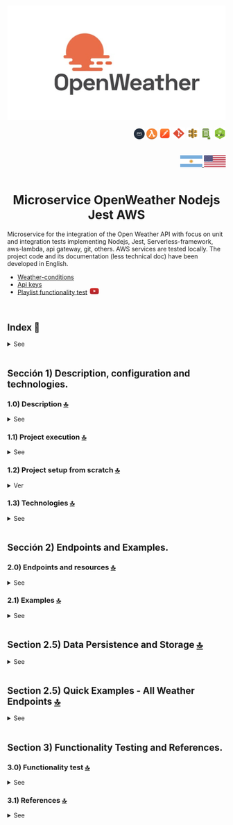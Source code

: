 ![Index app](./doc/assets/img/open-weather.jpg)

<div align="right">
  <img width="25" height="25" src="./doc/assets/icons/devops/png/aws.png" />
  <img width="25" height="25" src="./doc/assets/icons/aws/png/lambda.png" />
  <img width="27" height="27" src="./doc/assets/icons/devops/png/postman.png" />
  <img width="29" height="27" src="./doc/assets/icons/devops/png/git.png" />
  <img width="28" height="27" src="./doc/assets/icons/aws/png/api-gateway.png" />
  <img width="27" height="25" src="./doc/assets/icons/aws/png/parameter-store.png" />
  <img width="27" height="27" src="./doc/assets/icons/backend/javascript-typescript/png/nodejs.png" />
</div>

<br>

<br>

<div align="right">
    <a href="./README.md" target="_blank">
      <img src="./doc/assets/translation/arg-flag.jpg" width="10%" height="10%" />
  </a> 
   <a href="./README.md" target="_blank">
      <img src="./doc/assets/translation/eeuu-flag.jpg" width="10%" height="10%" />
  </a>
</div>

<br>

<div align="center">

# Microservice OpenWeather Nodejs Jest AWS

</div>  

Microservice for the integration of the Open Weather API with focus on unit and integration tests implementing Nodejs, Jest, Serverless-framework, aws-lambda, api gateway, git, others.  AWS services are tested locally. The project code and its documentation (less technical doc) have been developed in English.

*   [Weather-conditions](https://openweathermap.org/weather-conditions)
*   [Api keys](https://home.openweathermap.org/api_keys)
*   [Playlist functionality test](https://www.youtube.com/watch?v=oLSrmqMq0Zs\&list=PLCl11UFjHurB9JzGtm5e8-yp52IcZDs5y) <a href="https://www.youtube.com/watch?v=oLSrmqMq0Zs\&list=PLCl11UFjHurB9JzGtm5e8-yp52IcZDs5y" target="_blank"> <img src="./doc/assets/social-networks/yt.png" width="5%" height="5%" /> </a>

<br>

## Index 📜

<details>
 <summary> See </summary>

 <br>

### Sección 1) Description, configuration and technologies.

*   [1.0) Project description.](#10-description-)
*   [1.1) Project execution.](#11-project-execution-)
*   [1.2) Project setup from scratch](#12-project-setup-from-scratch-)
    *   [1.2.1) OpenWeather API Configuration](#121-openweather-api-configuration)
*   [1.2.2) Project Configuration File Setup](#122-project-configuration-file-setup)
*   [1.2.3) API Key Security Best Practices](#123-api-key-security-best-practices)
*   [1.2.4) OpenWeather API Endpoints Used](#124-openweather-api-endpoints-used)
*   [1.2.5) Rate Limits and Pricing](#125-rate-limits-and-pricing)
*   [1.2.6) Troubleshooting](#126-troubleshooting)
*   [1.2.7) Additional Resources](#127-additional-resources)
*   [1.2.8) Support](#128-support)
*   [1.3) Technologies.](#13-technologies-)

### Sección 2) Endpoints and Examples

*   [2.0) Endpoints and resources.](#20-endpoints-and-resources-)
*   [2.1) Examples.](#21-examples-)
*   [2.5) Data Persistence and Storage.](#25-data-persistence-and-storage-)

### Sección 3) Functionality test and references

*   [3.0) Functionality test.](#30-functionality-test-and-references-)
*   [3.1) References.](#31-references-)

<br>

</details>

<br>

## Sección 1) Description, configuration and technologies.

### 1.0) Description [🔝](#index-)

<details>
  <summary>See</summary>

 <br>

### 1.0.0) General description

### 1.0.1) Description Architecture and Operation

<br>

</details>

### 1.1) Project execution [🔝](#index-)

<details>
  <summary>See</summary>
<br>

<br>

</details>

### 1.2) Project setup from scratch [🔝](#index-)

<details>
  <summary>Ver</summary>

 <br>

#### 1.2.1) OpenWeather API Configuration

This microservice integrates with the OpenWeather API to retrieve weather information. Follow these detailed steps to configure your API access:

##### Step 1: Account Creation

1.  **Visit OpenWeatherMap**: Go to <https://openweathermap.org/>
2.  **Sign Up**: Click "Sign In" → "Sign Up" in the top right corner
3.  **Complete Registration**:
    *   Enter your email address
    *   Create a strong password
    *   Accept terms and conditions
    *   Click "Create Account"
4.  **Email Verification**: Check your inbox and click the verification link

##### Step 2: API Key Generation

1.  **Login**: Sign in to your OpenWeather account
2.  **Navigate to API Keys**: Go to <https://home.openweathermap.org/api_keys>
3.  **Default Key**: You'll see a default API key automatically generated
4.  **⚠️ CRITICAL - Activation Time**: New API keys take **up to 2 hours to activate**
5.  **Do NOT test immediately** - you'll get 401 "Invalid API key" errors until activation is complete

##### Step 3: Configure the Project

1.  **Open Configuration File**: Open the file `serverless-ssm.yml` in the project root
2.  **Update API Key**: Replace the placeholder value with your actual API key:
    ```yaml
    # Environment variables for the OpenWeather API microservice
    API_WEATHER_URL_BASE: "https://api.openweathermap.org/data/2.5/weather?q="
    API_KEY: "YOUR_ACTUAL_API_KEY_HERE"
    ```

##### Step 4: Test Your Configuration

**⚠️ IMPORTANT: Wait for API Key Activation**

**Before testing, ensure your API key has been active for at least 2 hours.** If you just created it, wait before proceeding.

1.  **Start the Application**:
    ```bash
    npm start
    ```

2.  **Test the Endpoint**: Use your preferred HTTP client (Postman, curl, etc.):
    ```bash
    # Test with curl
    curl http://localhost:4000/v1/weather/country/London
    ```

# Test with Postman

GET http://localhost:4000/v1/weather/country/New%20York

````

3. **Expected Response**: A successful response should look like:
```json
{
  "statusCode": 200,
  "body": {
    "coord": {"lon": -0.13, "lat": 51.51},
    "weather": [{"id": 300, "main": "Drizzle", "description": "light intensity drizzle"}],
    "base": "stations",
    "main": {
      "temp": 280.32,
      "pressure": 1012,
      "humidity": 81,
      "temp_min": 279.15,
      "temp_max": 281.15
    },
    "visibility": 10000,
    "wind": {"speed": 4.1, "deg": 80},
    "clouds": {"all": 90},
    "dt": 1485789600,
    "sys": {
      "type": 1,
      "id": 5091,
      "message": 0.0103,
      "country": "GB",
      "sunrise": 1485762037,
      "sunset": 1485794875
    },
    "id": 2643743,
    "name": "London",
    "cod": 200
  }
}
````

#### 1.2.2) Project Configuration File Setup

**⚠️ CRITICAL: Create the Configuration File**

Before running the project, you **MUST** create the `serverless-ssm.yml` file in the project root directory. This file contains the environment variables needed for the microservice to function properly.

##### Step 1: Create the Configuration File

1.  **Navigate to Project Root**: Go to the main project directory
2.  **Create New File**: Create a new file named `serverless-ssm.yml`
3.  **Add Configuration**: Copy and paste the following content:

```yaml
# Environment variables for the OpenWeather API microservice
API_WEATHER_URL_BASE: "https://api.openweathermap.org/data/2.5/weather?q="
API_KEY: "YOUR_ACTUAL_API_KEY_HERE"
```

##### Step 2: Update with Your API Key

Replace `"YOUR_ACTUAL_API_KEY_HERE"` with the API key you obtained from OpenWeather:

```yaml
# Environment variables for the OpenWeather API microservice
API_WEATHER_URL_BASE: "https://api.openweathermap.org/data/2.5/weather?q="
API_KEY: "858923c0cff4df1c4415f2493500ad37"  # Replace with your actual API key
```

##### Step 3: Verify File Location

Ensure the file is in the correct location:

    Microservice_OpenWeather_Nodejs_Jest_AWS/
    ├── serverless-ssm.yml          # ← This file must exist here
    ├── package.json
    ├── serverless.yml
    ├── src/
    └── ...

##### Step 4: Security Considerations

*   ✅ **Add to .gitignore** - Ensure `serverless-ssm.yml` is in your `.gitignore` file
*   ✅ **Keep private** - Never commit this file to version control
*   ✅ **Backup safely** - Store your API key in a secure location
*   ❌ **Don't share** - Never share your API key publicly
*   ❌ **Don't commit** - Avoid accidentally committing to git

**Example .gitignore entry:**

    # Configuration files with sensitive data
    serverless-ssm.yml
    *.env

#### 1.2.3) API Key Security Best Practices

*   ✅ **Wait for activation** - New keys take up to 2 hours to activate
*   ✅ **Keep your API key private** - Never share it publicly
*   ✅ **Use environment variables** - Don't hardcode in source code
*   ✅ **Monitor usage** - Stay within free tier limits (1,000 calls/day)
*   ✅ **Rotate keys** - Create new keys if compromised
*   ❌ **Don't test immediately** - You'll get 401 errors until activation
*   ❌ **Don't commit to git** - Add config files to .gitignore
*   ❌ **Don't share in logs** - Avoid logging API keys

#### 1.2.4) OpenWeather API Endpoints Used

This microservice uses the **Current Weather Data** endpoint:

*   **Base URL**: `https://api.openweathermap.org/data/2.5/weather`
*   **Method**: GET
*   **Parameters**:
    *   `q`: City name (e.g., "London", "New York")
    *   `appid`: Your API key
*   **Response**: JSON with weather data including temperature, humidity, wind, etc.

#### 1.2.5) Rate Limits and Pricing

| Plan | Calls/Day | Features |
|------|-----------|----------|
| Free | 1,000 | Current weather, 5-day forecast |
| Starter | 100,000 | Extended forecast, historical data |
| Business | 1,000,000 | All features, priority support |

*   **Response Time**: Usually under 200ms
*   **Data Update**: Every 10 minutes

#### 1.2.6) Troubleshooting

##### ⚠️ IMPORTANT: API Key Activation Time

**New API keys require up to 2 hours to activate.** This is the most common cause of 401 errors.

**What happens:**

*   You create a new API key
*   You test it immediately with curl or your application
*   You get 401 "Invalid API key" error
*   You think something is wrong with your setup

**Solution:**

*   **Wait 2 hours** after creating the key
*   Don't panic - this is normal behavior
*   Set a reminder and test again later

##### Common Issues

**1. "401 Unauthorized" Error**

*   **Cause**: Invalid or inactive API key
*   **Solution**:
    *   **⚠️ Most Common**: Wait up to 2 hours for new keys to activate
    *   Verify your API key is correct (no extra spaces)
    *   Check if you've exceeded daily limits
    *   If testing immediately after creation, this is normal - wait 2 hours

**2. "404 Not Found" Error**

*   **Cause**: Invalid city name or country
*   **Solution**:
    *   Use correct city names (e.g., "London" not "Londres")
    *   Check spelling and formatting
    *   Try with country code: "London,UK"

**3. "429 Too Many Requests" Error**

*   **Cause**: Exceeded rate limits
*   **Solution**:
    *   Wait before making more requests
    *   Check your daily usage
    *   Consider upgrading to paid plan

**4. Environment Variables Not Loading**

*   **Cause**: Configuration file issues
*   **Solution**:
    *   Verify `serverless-ssm.yml` exists
    *   Check file format (YAML syntax)
    *   Restart the application

##### Debug Steps

1.  **Check API Key**: Verify it's active in OpenWeather dashboard
2.  **Test Direct API Call**: Use curl to test OpenWeather directly
3.  **Check Logs**: Look for error messages in application logs
4.  **Verify Configuration**: Ensure all environment variables are set

##### Direct API Test

Test your API key directly with OpenWeather:

```bash
curl "https://api.openweathermap.org/data/2.5/weather?q=London&appid=YOUR_API_KEY"
```

#### 1.2.7) Additional Resources

*   [OpenWeather API Documentation](https://openweathermap.org/api)
*   [API Key Management](https://home.openweathermap.org/api_keys)
*   [Weather Conditions Codes](https://openweathermap.org/weather-conditions)
*   [Support Forum](https://openweathermap.org/forum)

#### 1.2.8) Support

If you continue to have issues:

1.  Check the [OpenWeather FAQ](https://openweathermap.org/faq)
2.  Visit the [OpenWeather Forum](https://openweathermap.org/forum)
3.  Contact OpenWeather support for API-specific issues
4.  Check this project's issues for known problems

<br>

</details>

### 1.3) Technologies [🔝](#index-)

<details>
  <summary>See</summary>

 <br>

| **Technologies** | **Version** | **Purpose** |
| ------------- | ------------- | ------------- |
| [SDK](https://www.serverless.com/framework/docs/guides/sdk/) | 4.3.2  | Automatic Module Injection for Lambdas |
| [Serverless Framework Core v3](https://www.serverless.com//blog/serverless-framework-v3-is-live) | 3.23.0 | Core Services AWS |
| [Systems Manager Parameter Store (SSM)](https://docs.aws.amazon.com/systems-manager/latest/userguide/systems-manager-parameter-store.html) | 3.0 | Management of Environment Variables |
| [Jest](https://jestjs.io/) | 29.7 | Framework para pruebas unitarias, integración, etc. |
| [Amazon Api Gateway](https://docs.aws.amazon.com/apigateway/latest/developerguide/welcome.html) | 2.0 | API Manager, Authentication, Control and Processing |
| [NodeJS](https://nodejs.org/en/) | 14.18.1  | js library |
| [Sequelize](https://sequelize.org/) | ^6.11.0 | ORM |
| [Mysql](https://www.mysql.com/) | 10.1 | SGDB |
| [XAMPP](https://www.apachefriends.org/es/index.html) | 3.2.2 | Server package |
| [VSC](https://code.visualstudio.com/docs) | 1.72.2  | IDE |
| [Postman](https://www.postman.com/downloads/) | 10.11  | http client |
| [CMD](https://learn.microsoft.com/en-us/windows-server/administration/windows-commands/cmd) | 10 | Símbolo del Sistema para linea de comandos |
| [Git](https://git-scm.com/downloads) | 2.29.1  | Version control |
| Otros | Otros | Otros |

</br>

| **Plugin** |
| -------------  |
| [Serverless Plugin](https://www.serverless.com/plugins/) |
| [serverless-offline](https://www.npmjs.com/package/serverless-offline) |
| [serverless-offline-ssm](https://www.npmjs.com/package/serverless-offline-ssm) |

</br>

| **Extensión** |
| -------------  |
| Prettier - Code formatter |
| YAML - Autoformatter .yml |
| Error Lens - for errors and indent |
| Tabnine - IA Code |
| Otros - Otros |

<br>

</details>

<br>

## Sección 2) Endpoints and Examples.

### 2.0) Endpoints and resources [🔝](#index-)

<details>
  <summary>See</summary>

<br>

#### Available Endpoints

> **📝 Note**: All endpoints accept both **cities** and **countries** as location parameters. The API uses OpenWeather's geocoding service to resolve any location name to coordinates.

**🔍 Location Search Examples:**

*   **Cities**: `London`, `New York`, `Tokyo`, `Paris`, `Buenos Aires`
*   **Countries**: `Japan`, `Australia`, `Brazil`, `Germany`, `Argentina`
*   **States/Provinces**: `California`, `Ontario`, `Bavaria`
*   **Special cases**: For large countries, the API will return data for the capital or a major city

**💾 Data Persistence**: After successfully retrieving data from OpenWeather API, the microservice automatically saves the response to JSON files in the `src/data/json/` directory for backup and reference purposes.

| **Endpoint** | **Method** | **Description** | **Response** |
|-------------|------------|-----------------|--------------|
| `/v1/weather/location/{location}` | GET | Raw OpenWeather data | Original OpenWeather format |
| `/v1/weather-enhanced/location/{location}` | GET | **Enhanced weather data** | **Enriched format with conversions, recommendations, and alerts** |
| `/v1/weather/coordinates/{lat}/{lon}` | GET | **Weather by coordinates** | **Weather data for GPS coordinates** |
| `/v1/weather-enhanced/coordinates/{lat}/{lon}` | GET | **Enhanced weather by coordinates** | **Enhanced weather data for GPS coordinates** |
| `/v1/weather/id/{cityId}` | GET | **Weather by city ID** | **Weather data using OpenWeather city ID** |
| `/v1/weather-enhanced/id/{cityId}` | GET | **Enhanced weather by city ID** | **Enhanced weather data using OpenWeather city ID** |
| `/v1/info/city-ids/{cityName}` | GET | **Search city IDs** | **Find city IDs by name from local database (default limit: 5)** |
| `/v1/info/city-ids/{cityName}/{countryCode}` | GET | **Search city IDs with country** | **Find city IDs by name and country from local database (default limit: 5)** |
| `/v1/info/city-ids/{cityName}/{countryCode}/{limit}` | GET | **Search city IDs with limit** | **Find city IDs by name, country and custom limit from local database (1-10)** |
| `/v1/weather/zipcode/{zipcode}/{countryCode}` | GET | **Weather by zipcode** | **Weather data for postal code** |
| `/v1/weather/zipcode/{zipcode}` | GET | **Weather by zipcode (default country)** | **Weather data for postal code** |
| `/v1/weather/units/{location}/{units}` | GET | **Weather with specific units** | **Weather data in metric/imperial/kelvin** |
| `/v1/weather/language/{location}/{language}` | GET | **Weather with specific language** | **Weather data in different languages** |
| `/v1/weather/combined/{location}/{units}/{language}` | GET | **Weather with all parameters** | **Weather data with units and language** |
| `/v1/weather-enhanced/combined/{location}/{units}/{language}` | GET | **Enhanced weather with all parameters** | **Enriched weather data with units and language** |
| `/v1/forecast/interval/{location}/{interval}` | GET | **Forecast by time intervals** | **Forecast data for 3h, 6h, 12h, 24h intervals** |
| `/v1/forecast-enhanced/interval/{location}/{interval}` | GET | **Enhanced forecast by intervals** | **Enhanced forecast data for time intervals** |
| `/v1/forecast/days/{location}/{days}` | GET | **Forecast by specific days** | **Forecast data for 1-5 days** |
| `/v1/forecast-enhanced/days/{location}/{days}` | GET | **Enhanced forecast by days** | **Enhanced forecast data for specific days** |
| `/v1/forecast/hourly/{location}/{hour}` | GET | **Forecast by time periods** | **Forecast data for morning, afternoon, evening, night** |
| `/v1/forecast-enhanced/hourly/{location}/{hour}` | GET | **Enhanced forecast by hours** | **Enhanced forecast data for time periods** |
| `/v1/forecast/weekly/{location}/{weeks}` | GET | **Forecast by weeks** | **Forecast data grouped by weeks (1-4)** |
| `/v1/forecast-enhanced/weekly/{location}/{weeks}` | GET | **Enhanced forecast by weeks** | **Enhanced forecast data grouped by weeks** |
| `/v1/forecast/events/{location}/{eventType}` | GET | **Forecast by events** | **Forecast data for specific events (weekend, holiday, etc.)** |
| `/v1/forecast-enhanced/events/{location}/{eventType}` | GET | **Enhanced forecast by events** | **Enhanced forecast data for specific events** |
| `/v1/forecast/compare/{location}/{period1}/{period2}` | GET | **Forecast comparison** | **Compare forecast data between two periods** |
| `/v1/forecast-enhanced/compare/{location}/{period1}/{period2}` | GET | **Enhanced forecast comparison** | **Enhanced comparison between two periods** |
| `/v1/info/health` | GET | **System health check** | **API connectivity, cache status, and system metrics** |

> **🆕 NEW**: We've implemented all OpenWeatherMap weather API variants! See [WEATHER\_ENDPOINTS.md](./WEATHER_ENDPOINTS.md) for complete documentation.

#### Enhanced Weather Features

The enhanced endpoint provides the following additional features:

**🌡️ Temperature Conversions**

*   Kelvin, Celsius, and Fahrenheit in one response
*   "Feels like" temperature in all units

**📍 Location Context**

*   City and country information
*   Coordinates and timezone
*   Local time and daytime status

**🌤️ Weather Intelligence**

*   Weather severity classification (light, moderate, heavy)
*   Personalized recommendations based on conditions
*   Wind descriptions (Calm, Light breeze, etc.)

**⚠️ Smart Alerts**

*   Temperature warnings (freezing, extreme heat)
*   Wind alerts for strong conditions
*   Visibility warnings

**👕 Personalized Recommendations**

*   Clothing suggestions based on temperature
*   Activity recommendations (indoor/outdoor)
*   Transport advice
*   Health recommendations

**😌 Comfort Analysis**

*   Comfort index (0-10 scale)
*   Comfort level classification
*   Based on temperature, humidity, and wind

**☀️ Sun Information**

*   Sunrise and sunset times (formatted)
*   Day length calculation
*   Daytime status

#### Enhanced Forecast Features

The enhanced forecast endpoint provides the following additional features:

**📅 Daily Summaries**

*   Grouped forecast data by day
*   Daily temperature ranges (min/max)
*   Average humidity, pressure, and wind
*   Total precipitation per day

**📊 Trend Analysis**

*   Temperature trends (warming/cooling/stable)
*   Weather condition changes
*   Precipitation patterns

**⚠️ Forecast Alerts**

*   Extreme temperature warnings
*   Strong wind alerts
*   Heavy precipitation warnings

**🎯 Planning Recommendations**

*   Best days for outdoor activities
*   Clothing recommendations for the period
*   Health and safety advice
*   Activity planning suggestions

**📈 Statistical Summary**

*   Average temperatures for the period
*   Total precipitation amounts
*   Wind speed analysis
*   Weather condition frequency

#### Enhanced Air Pollution Features

The enhanced air pollution endpoint provides the following additional features:

**🌬️ Air Quality Intelligence**

*   Air Quality Index (AQI) with color coding
*   Detailed pollutant analysis (CO, NO2, O3, PM2.5, PM10, etc.)
*   Health implications for each AQI level
*   Real-time air quality assessment

**🏥 Health & Safety Analysis**

*   Health risk level assessment
*   Vulnerable groups identification
*   Potential health symptoms
*   Prevention measures and recommendations

**⚠️ Smart Air Pollution Alerts**

*   High pollutant level warnings
*   AQI-based alerts
*   Specific pollutant alerts (PM2.5, Ozone, etc.)
*   Health risk notifications

**🎯 Personalized Recommendations**

*   Outdoor activity recommendations
*   Exercise guidelines based on air quality
*   Ventilation recommendations
*   Transportation suggestions

**📊 Detailed Pollutant Analysis**

*   Individual pollutant levels and descriptions
*   Carbon monoxide, nitrogen oxides, ozone
*   Particulate matter (PM2.5, PM10)
*   Sulfur dioxide and ammonia levels

**🏃 Activity Guidelines**

*   Safe outdoor activity recommendations
*   Exercise intensity guidelines
*   Indoor air quality management
*   Transportation mode suggestions

</details>

### 2.1) Examples [🔝](#index-)

<details>
  <summary>See</summary>
<br>

#### Basic Weather Endpoint

**Request:**

```bash
GET http://localhost:4000/v1/weather/location/London
```

**Response:**

```json
{
  "statusCode": 200,
  "body": {
    "coord": {"lon": -0.13, "lat": 51.51},
    "weather": [{"id": 300, "main": "Drizzle", "description": "light intensity drizzle"}],
    "main": {
      "temp": 280.32,
      "pressure": 1012,
      "humidity": 81
    },
    "name": "London",
    "cod": 200
  }
}
```

#### Enhanced Weather Endpoint

**Request:**

```bash
GET http://localhost:4000/v1/weather-enhanced/location/London
```

**Response:**

```json
{
  "statusCode": 200,
  "body": {
    "location": {
      "city": "London",
      "country": "GB",
      "coordinates": {"lon": -0.13, "lat": 51.51},
      "timezone": 0,
      "localTime": "2024-01-15T14:30:00.000Z",
      "isDaytime": true
    },
    "temperature": {
      "kelvin": 280.32,
      "celsius": 7.17,
      "fahrenheit": 44.91,
      "feels_like": {
        "kelvin": 278.15,
        "celsius": 5.0,
        "fahrenheit": 41.0
      }
    },
    "weather": {
      "condition": "Drizzle",
      "description": "light intensity drizzle",
      "icon": "09d",
      "severity": "light",
      "recommendation": "Bring an umbrella or raincoat"
    },
    "atmosphere": {
      "pressure": 1012,
      "humidity": 81,
      "visibility": 10000,
      "clouds": 90
    },
    "wind": {
      "speed": 4.1,
      "direction": 80,
      "description": "Gentle breeze"
    },
    "sun": {
      "sunrise": "07:45 AM",
      "sunset": "04:30 PM",
      "dayLength": "8h 45m"
    },
    "alerts": [
      {
        "type": "temperature",
        "level": "moderate",
        "message": "Cold temperatures expected"
      }
    ],
    "recommendations": {
      "clothing": "Warm jacket or coat",
      "activities": "Indoor activities preferred",
      "transport": "Normal transport conditions",
      "health": "Wear warm clothing"
    },
    "comfort": {
      "index": 6.5,
      "level": "cool"
    }
  }
}
```

#### Search City IDs Endpoint

**Request:**

```bash
GET http://localhost:4000/v1/info/city-ids/London/GB
```

**Response:**

```json
{
  "statusCode": 200,
  "body": {
    "searchQuery": "London",
    "countryCode": "GB",
    "limit": 5,
    "totalResults": 1,
    "source": "local_database",
    "databaseInfo": {
      "version": "1.0.0",
      "totalCities": 150,
      "lastUpdated": "2024-01-15"
    },
    "cities": [
      {
        "id": 2643743,
        "name": "London",
        "state": "England",
        "country": "GB",
        "coordinates": {
          "lat": 51.5074,
          "lon": -0.1276
        },
        "displayName": "London, England, GB"
      }
    ]
  }
}
```

**Database Features:**

*   **📊 150+ Cities**: Major cities from around the world
*   **🌍 Multiple Countries**: Cities with same name in different countries
*   **⚡ Fast Response**: No external API calls needed
*   **🔍 Partial Matching**: Find cities with partial name searches
*   **📅 Always Available**: Works offline, no dependency on external services

#### Enhanced Weather by City ID Endpoint

**Request:**

```bash
GET http://localhost:4000/v1/weather-enhanced/id/2643743
```

**Response:**

```json
{
  "statusCode": 200,
  "body": {
    "location": {
      "city": "London",
      "country": "GB",
      "coordinates": {"lon": -0.1276, "lat": 51.5074},
      "timezone": 0,
      "localTime": "2024-01-15T14:30:00.000Z",
      "isDaytime": true
    },
    "temperature": {
      "kelvin": 280.32,
      "celsius": 7.17,
      "fahrenheit": 44.91,
      "feels_like": {
        "kelvin": 278.15,
        "celsius": 5.0,
        "fahrenheit": 41.0
      }
    },
    "weather": {
      "condition": "Drizzle",
      "description": "light intensity drizzle",
      "icon": "09d",
      "severity": "light",
      "recommendation": "Bring an umbrella or raincoat"
    },
    "atmosphere": {
      "pressure": 1012,
      "humidity": 81,
      "visibility": 10000,
      "clouds": 90
    },
    "wind": {
      "speed": 4.1,
      "direction": 80,
      "description": "Gentle breeze"
    },
    "sun": {
      "sunrise": "07:45 AM",
      "sunset": "04:30 PM",
      "dayLength": "8h 45m"
    },
    "alerts": [
      {
        "type": "temperature",
        "level": "moderate",
        "message": "Cold temperatures expected"
      }
    ],
    "recommendations": {
      "clothing": "Warm jacket or coat",
      "activities": "Indoor activities preferred",
      "transport": "Normal transport conditions",
      "health": "Wear warm clothing"
    },
    "comfort": {
      "index": 6.5,
      "level": "cool"
    }
  }
}
```

#### Enhanced Weather by Coordinates Endpoint

**Request:**

```bash
GET http://localhost:4000/v1/weather-enhanced/coordinates/51.5074/-0.1276
```

**Response:**

```json
{
  "statusCode": 200,
  "body": {
    "location": {
      "city": "London",
      "country": "GB",
      "coordinates": {"lon": -0.1276, "lat": 51.5074},
      "timezone": 0,
      "localTime": "2024-01-15T14:30:00.000Z",
      "isDaytime": true
    },
    "temperature": {
      "kelvin": 280.32,
      "celsius": 7.17,
      "fahrenheit": 44.91,
      "feels_like": {
        "kelvin": 278.15,
        "celsius": 5.0,
        "fahrenheit": 41.0
      }
    },
    "weather": {
      "condition": "Drizzle",
      "description": "light intensity drizzle",
      "icon": "09d",
      "severity": "light",
      "recommendation": "Bring an umbrella or raincoat"
    },
    "atmosphere": {
      "pressure": 1012,
      "humidity": 81,
      "visibility": 10000,
      "clouds": 90
    },
    "wind": {
      "speed": 4.1,
      "direction": 80,
      "description": "Gentle breeze"
    },
    "sun": {
      "sunrise": "07:45 AM",
      "sunset": "04:30 PM",
      "dayLength": "8h 45m"
    },
    "alerts": [
      {
        "type": "temperature",
        "level": "moderate",
        "message": "Cold temperatures expected"
      }
    ],
    "recommendations": {
      "clothing": "Warm jacket or coat",
      "activities": "Indoor activities preferred",
      "transport": "Normal transport conditions",
      "health": "Wear warm clothing"
    },
    "comfort": {
      "index": 6.5,
      "level": "cool"
    }
  }
}
```

#### Testing with curl

```bash
# Test basic endpoint
curl http://localhost:4000/v1/weather/location/New%20York

# Test enhanced endpoint
curl http://localhost:4000/v1/weather-enhanced/location/Paris

# Test with different cities
curl http://localhost:4000/v1/weather-enhanced/location/Tokyo
curl http://localhost:4000/v1/weather-enhanced/location/Sydney

# Test with countries (will return data for capital or major city)
curl http://localhost:4000/v1/weather-enhanced/location/Japan
curl http://localhost:4000/v1/weather-enhanced/location/Australia

# Test coordinates endpoints
curl http://localhost:4000/v1/weather/coordinates/51.5074/-0.1276
curl http://localhost:4000/v1/weather-enhanced/coordinates/40.7128/-74.0060

# Test city ID endpoints
curl http://localhost:4000/v1/weather/id/3435910
curl http://localhost:4000/v1/weather-enhanced/id/2643743

# Test city IDs search endpoints
curl http://localhost:4000/v1/info/city-ids/London
curl http://localhost:4000/v1/info/city-ids/Paris/FR
curl http://localhost:4000/v1/info/city-ids/New%20York/US/3


# NEW: Test different forecast endpoints (not following weather patterns)
# Test forecast by time intervals
curl http://localhost:4000/v1/forecast/interval/London/6h
curl http://localhost:4000/v1/forecast-enhanced/interval/London/12h

# Test forecast by specific days
curl http://localhost:4000/v1/forecast/days/Paris/3
curl http://localhost:4000/v1/forecast-enhanced/days/Paris/5

# Test forecast by time periods
curl http://localhost:4000/v1/forecast/hourly/Tokyo/morning
curl http://localhost:4000/v1/forecast-enhanced/hourly/Tokyo/afternoon
```

#### Testing with Postman

1.  **Basic Weather:**
    *   Method: `GET`
    *   URL: `http://localhost:4000/v1/weather/location/London`

2.  **Enhanced Weather:**
    *   Method: `GET`
    *   URL: `http://localhost:4000/v1/weather-enhanced/location/London`

3.  **Basic Weather by Coordinates:**
    *   Method: `GET`
    *   URL: `http://localhost:4000/v1/weather/coordinates/51.5074/-0.1276`

4.  **Enhanced Weather by Coordinates:**
    *   Method: `GET`
    *   URL: `http://localhost:4000/v1/weather-enhanced/coordinates/40.7128/-74.0060`

5.  **Basic Weather by City ID:**
    *   Method: `GET`
    *   URL: `http://localhost:4000/v1/weather/id/3435910`

6.  **Enhanced Weather by City ID:**
    *   Method: `GET`
    *   URL: `http://localhost:4000/v1/weather-enhanced/id/2643743`

7.  **Search City IDs:**
    *   Method: `GET`
    *   URL: `http://localhost:4000/v1/info/city-ids/London`

8.  **Search City IDs with Country:**
    *   Method: `GET`
    *   URL: `http://localhost:4000/v1/info/city-ids/Paris/FR`

9.  **Search City IDs with Limit:**
    *   Method: `GET`
    *   URL: `http://localhost:4000/v1/info/city-ids/New%20York/US/3`

</details>

<br>

## Section 2.5) Data Persistence and Storage [🔝](#index-)

<details>
  <summary>See</summary>

<br>

### 📁 Data Storage Structure

The microservice automatically saves API responses to JSON files for backup, debugging, and reference purposes. This feature ensures data persistence and provides a local cache of recent API calls.

#### Storage Locations

    src/data/json/
    ├── weather/
    │   ├── weather-data.json              # Basic weather data
    │   └── weather-enhanced-data.json     # Enhanced weather data
    ├── forecast/
    │   ├── forecast-interval-data.json           # Forecast by intervals data
    │   ├── forecast-interval-enhanced-data.json  # Enhanced forecast by intervals data
    │   ├── forecast-days-data.json               # Forecast by days data
    │   ├── forecast-days-enhanced-data.json      # Enhanced forecast by days data
    │   ├── forecast-hourly-data.json             # Forecast by hourly periods data

│   ├── forecast-hourly-enhanced-data.json    # Enhanced forecast by hourly periods data
│   ├── forecast-weekly-data.json             # Forecast by weeks data
│   ├── forecast-weekly-enhanced-data.json    # Enhanced forecast by weeks data
│   ├── forecast-events-data.json             # Forecast by events data
│   ├── forecast-events-enhanced-data.json    # Enhanced forecast by events data
│   ├── forecast-compare-data.json            # Forecast comparison data
│   └── forecast-compare-enhanced-data.json   # Enhanced forecast comparison data
└── weather-condition/
└── (weather condition data)

#### How It Works

1.  **API Call**: When an endpoint is called, the microservice fetches data from OpenWeather API
2.  **Data Processing**: The response is processed and transformed (if enhanced endpoint)
3.  **Async JSON Storage**: The processed data is automatically saved to the corresponding JSON file **asynchronously** (non-blocking)
4.  **Immediate Response**: The data is returned to the client immediately, without waiting for file write completion

#### Benefits

*   **🔍 Debugging**: Easy access to recent API responses for troubleshooting
*   **📊 Data Analysis**: Historical data for analysis and development
*   **🛡️ Backup**: Local backup of API responses in case of external API issues
*   **⚡ Development**: Faster development and testing with local data access
*   **🚀 Performance**: Reduces API calls through intelligent caching system

#### File Management

*   **Automatic Updates**: Files are updated with each successful API call
*   **Overwrite Policy**: Each new request overwrites the previous data
*   **Non-Blocking Writes**: JSON files are written asynchronously to avoid blocking API responses
*   **Error Handling**: If file creation fails, the API still returns data to the client (with warning logs)
*   **Storage Location**: Files are stored in the `src/data/json/` directory structure
*   **Enhanced Endpoints**: All enhanced endpoints now save their transformed data to separate JSON files

#### Caching System

The microservice implements a **dual-layer caching strategy**:

1.  **Memory Cache**: Fast in-memory cache for frequently accessed data
    *   **Duration**: 10 minutes for weather data
    *   **Storage**: RAM-based for ultra-fast access
    *   **Eviction**: Automatic cleanup of expired entries

2.  **JSON File Storage**: Persistent storage for backup and debugging
    *   **Duration**: Permanent until overwritten
    *   **Storage**: File system for data persistence
    *   **Purpose**: Backup, debugging, and development reference

**Cache Flow:**

    API Request → Check Memory Cache → If not found → Call OpenWeather API → Store in Memory Cache → Save to JSON File (async) → Return Response Immediately

#### Example File Structure

```json
// src/data/json/weather/weather-data.json
{
    "coord": {"lon": -58.3772, "lat": -34.6132},
    "weather": [{"id": 804, "main": "Clouds", "description": "overcast clouds"}],
    "main": {
        "temp": 290.25,
        "feels_like": 290.24,
        "pressure": 1012,
        "humidity": 85
    },
    "name": "Buenos Aires",
    "cod": 200
}
```

> **💡 Note**: The JSON files serve as a local cache and backup system. They are automatically managed by the microservice and should not be manually edited.

> **⚡ Performance Note**: JSON file writes are performed asynchronously to ensure fast API response times. The microservice returns data immediately without waiting for file operations to complete.

</details>

<br>

## Section 2.5) Quick Examples - All Weather Endpoints [🔝](#index-)

<details>
  <summary>See</summary>

<br>

### 🚀 Quick Test Examples

Test all weather endpoints with these curl commands:

```bash
# 1. Basic weather by city name
curl http://localhost:4000/v1/weather/location/London

# 2. Weather by GPS coordinates
curl http://localhost:4000/v1/weather/coordinates/51.5074/-0.1276

# 2.1. Enhanced weather by GPS coordinates
curl http://localhost:4000/v1/weather-enhanced/coordinates/40.7128/-74.0060

# 3. Weather by city ID (Buenos Aires = 3435910)
curl http://localhost:4000/v1/weather/id/3435910

# 3.1. Enhanced weather by city ID (London = 2643743)
curl http://localhost:4000/v1/weather-enhanced/id/2643743

# 4. Search city IDs
curl http://localhost:4000/v1/info/city-ids/London
curl http://localhost:4000/v1/info/city-ids/Paris/FR
curl http://localhost:4000/v1/info/city-ids/New%20York/US/3

# 5. Weather by zipcode with country
curl http://localhost:4000/v1/weather/zipcode/10001/us

# 5. Weather by zipcode (default country)
curl http://localhost:4000/v1/weather/zipcode/10001

# 6. Weather with metric units (Celsius)
curl http://localhost:4000/v1/weather/units/Paris/metric

# 7. Weather with imperial units (Fahrenheit)
curl http://localhost:4000/v1/weather/units/New%20York/imperial

# 8. Weather in Spanish language
curl http://localhost:4000/v1/weather/language/Madrid/es

# 9. Weather in French language
curl http://localhost:4000/v1/weather/language/Paris/fr

# 10. Weather with all parameters combined
curl http://localhost:4000/v1/weather/combined/Tokyo/metric/es

# 11. Enhanced weather with all parameters combined
curl http://localhost:4000/v1/weather-enhanced/combined/Tokyo/metric/es

# 12. Forecast by time intervals (6 hours)
curl http://localhost:4000/v1/forecast/interval/London/6h

# 13. Enhanced forecast by time intervals (12 hours)
curl http://localhost:4000/v1/forecast-enhanced/interval/Paris/12h

# 14. Forecast by specific days (3 days)
curl http://localhost:4000/v1/forecast/days/Tokyo/3

# 15. Enhanced forecast by specific days (5 days)
curl http://localhost:4000/v1/forecast-enhanced/days/New%20York/5

# 16. Forecast by time periods (morning)
curl http://localhost:4000/v1/forecast/hourly/Madrid/morning

# 17. Enhanced forecast by time periods (afternoon)
curl http://localhost:4000/v1/forecast-enhanced/hourly/Berlin/afternoon

# 18. Forecast by weeks (2 weeks)
curl http://localhost:4000/v1/forecast/weekly/London/2

# 19. Enhanced forecast by weeks (3 weeks)
curl http://localhost:4000/v1/forecast-enhanced/weekly/Paris/3

# 20. Forecast by events (weekend)
curl http://localhost:4000/v1/forecast/events/Tokyo/weekend

# 21. Enhanced forecast by events (holiday)
curl http://localhost:4000/v1/forecast-enhanced/events/New%20York/holiday

# 22. Forecast comparison (today vs tomorrow)
curl http://localhost:4000/v1/forecast/compare/Madrid/today/tomorrow

# 23. Enhanced forecast comparison (weekend vs next_week)
curl http://localhost:4000/v1/forecast-enhanced/compare/Berlin/weekend/next_week
```

### 🧪 Automated Testing

Run the automated test script to verify all endpoints:

```bash
# Make sure the server is running first
npm start

# In another terminal, run the test script
node test-weather-endpoints.js
```

### 📚 Complete Documentation

For detailed information about all weather endpoints, see:

*   [WEATHER\_ENDPOINTS.md](./WEATHER_ENDPOINTS.md) - Complete endpoint documentation
*   [OpenWeatherMap API Documentation](https://openweathermap.org/api) - Official API reference

</details>

<br>

## Section 3) Functionality Testing and References.

### 3.0) Functionality test [🔝](#index-)

<details>
  <summary>See</summary>

<br>

</details>

### 3.1) References [🔝](#índice-)

<details>
  <summary>See</summary>

 <br>

#### Configuration

*   [How to use Sequelize with Node.js and MySQL](https://jasonwatmore.com/post/2022/06/26/nodejs-mysql-connect-to-mysql-database-with-sequelize-mysql2)
*   [Recommended Video Tutorial](https://www.youtube.com/watch?v=im7THL67z0c)
*   [OpenWeather API Documentation](https://openweathermap.org/api)
*   [OpenWeather API Keys Management](https://home.openweathermap.org/api_keys)

#### Tools

*   [AWS Design Tool app.diagrams.net](https://app.diagrams.net/?splash=0\&libs=aws4)

#### Sequelize

*   [Models and Operators](https://sequelize.org/docs/v6/core-concepts/model-querying-basics/)

#### Free market

*   [Users and applications](https://developers.mercadolibre.com.ar/es_ar/usuarios-y-aplicaciones)
*   [Description of users](https://developers.mercadolibre.com.ar/es_ar/producto-consulta-usuarios)

#### Swagger with Serverless

*   [Autoswagger](https://www.npmjs.com/package/serverless-auto-swagger)
*   [Documentation serverless api](https://levelup.gitconnected.com/documenting-your-serverless-solutions-509f1928564b)

#### Open Apiv3 with Serverless

*   [serverless open api ](https://www.serverless.com/plugins/serverless-openapi-documentation)

#### API Gateway

*   [Best Api-Gateway Practices](https://docs.aws.amazon.com/whitepapers/latest/best-practices-api-gateway-private-apis-integration/rest-api.html)
*   [Creating Custom Api-keys](https://towardsaws.com/protect-your-apis-by-creating-api-keys-using-serverless-framework-fe662ad37447)
*   [Gateway Api properties configuration](https://www.serverless.com/framework/docs/providers/aws/guide/serverless.yml)

#### Serverless frameworks

*   [Plugins](https://www.serverless.com/plugins)

#### Libraries/Plugins

*   [Field validation](https://www.npmjs.com/package/node-input-validator)
*   [serverless-offline-ssm](https://www.serverless.com/plugins/serverless-offline-ssm)
*   [serverless open api ](https://www.serverless.com/plugins/serverless-openapi-documentation)

#### Jest

*   [Environment vars solution](https://stackoverflow.com/questions/48033841/test-process-env-with-jest)

<br>

</details>
